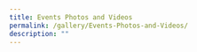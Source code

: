 ```yaml
---
title: Events Photos and Videos
permalink: /gallery/Events-Photos-and-Videos/
description: ""
---
```

